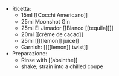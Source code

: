 - Ricetta:
	- 15ml [[Cocchi Americano]]
	- 25ml Moonshot Gin
	- 25ml El Jimador [[Blanco [[tequila]]]]
	- 20ml [[crème de cacao]]
	- 25ml [[[[lemon]] juice]]
	- Garnish: [[[[lemon]] twist]]
- Preparazione:
	- Rinse with [[absinthe]]
	- shake; strain into a chilled coupe